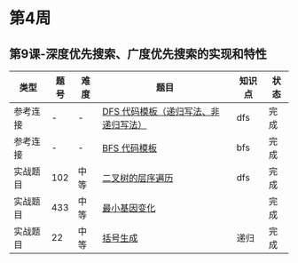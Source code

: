# 第4周
## 第9课-深度优先搜索、广度优先搜索的实现和特性
|类型|题号|难度|题目|知识点|状态|
|---|---|---|---|---|---|
|参考连接|-|-|[DFS 代码模板（递归写法、非递归写法）](./dfs)|dfs|完成|
|参考连接|-|-|[BFS 代码模板](./bfs)|bfs|完成|
|实战题目|102|中等|[二叉树的层序遍历](./binaryTreeLevelOrderTraversal)|dfs|完成|
|实战题目|433|中等|[最小基因变化](./minMutation)||完成|
|实战题目|22|中等|[括号生成](../Week_02/generateParenthesis)|递归|完成|
